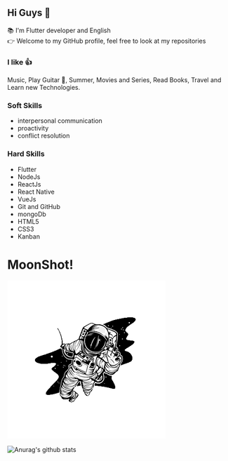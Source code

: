 ## Hi Guys 👋

:books: I'm Flutter developer and 
English  
:point_right: Welcome to my GitHub profile, 
feel free to look at my repositories


### I like :+1:
Music, Play Guitar :metal:, Summer, Movies and Series, Read Books, Travel and 
Learn new Technologies.

### Soft Skills
* interpersonal communication
* proactivity
* conflict resolution



### Hard Skills
* Flutter
* NodeJs
* ReactJs
* React Native
* VueJs
* Git and GitHub
* mongoDb
* HTML5
* CSS3
* Kanban



# MoonShot!


![Moonshot](https://github.com/Renatojr2/Renatojr2/blob/master/assets/Moonshot_Thinking.png?raw=true)

![Anurag's github stats](https://github-readme-stats.vercel.app/api?username=Renatojr2&show_icons=true&theme=radical)
